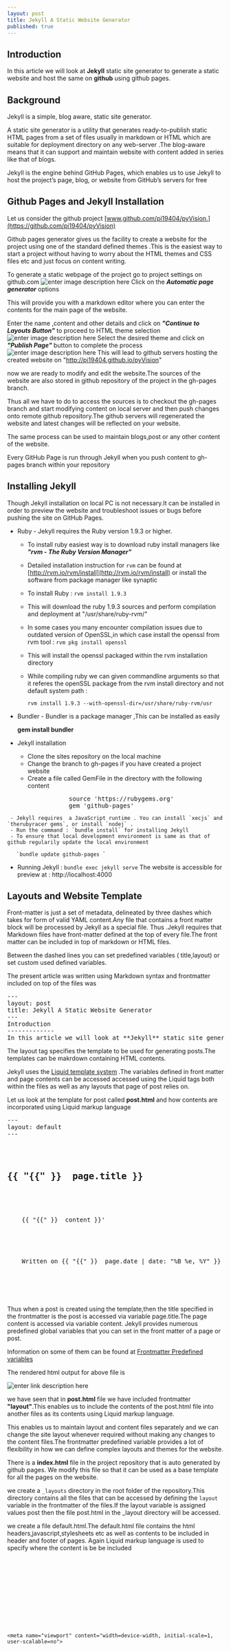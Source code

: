 ```yaml
---
layout: post
title: Jekyll A Static Website Generator
published: true
---
```


Introduction
-------------
In this article we will look at **Jekyll** static site generator to generate a static website and host the same on **github**  using github pages.

Background
-----------
Jekyll is a simple, blog aware, static site generator. 

A static site generator is a utility that generates ready-to-publish static HTML pages  from a set of files usually in markdown or HTML which are suitable for deployment directory on any web-server .The blog-aware means that it can support and maintain website with content added in series like that of blogs.

Jekyll is the engine behind GitHub Pages, which enables us to use Jekyll to host  the project’s page, blog, or website from GitHub’s servers for free

## Github Pages and Jekyll Installation ##
	
Let us consider the github project [www.github.com/pi19404/pyVision.](https://github.com/pi19404/pyVision) 

Github pages generator gives us the facility to create a website for the project using one of the standard defined themes .This is the easiest way to start a project without having to worry about the HTML themes and CSS files etc and just focus on content writing.

To generate a static webpage of the project go to project settings on github.com
![enter image description here](https://googledrive.com/host/0B-pfqaQBbAAtbExWN0Zya3JySzA/ss5.png)
Click on the ***Automatic page generator*** options

This will provide you with a markdown editor where you can enter the contents for the main page of the website.

Enter the name ,content and other details and click on ***"Continue to Layouts Button"*** to proceed to HTML theme selection
![enter image description here](https://googledrive.com/host/0B-pfqaQBbAAtbExWN0Zya3JySzA/ss6.png)
Select the desired theme and click on ***"Publish Page"*** button to complete the process
![enter image description here](https://googledrive.com/host/0B-pfqaQBbAAtbExWN0Zya3JySzA/ss7.png)
This will lead to github servers hosting the created website on "http://pi19404.github.io/pyVision"

now we are ready to modify and edit the website.The sources of the website are also stored in github repository of the  project in the gh-pages branch.

Thus all we have to do to access the sources is to checkout the gh-pages branch and start modifying content on local server and then push changes onto remote github repository.The github servers will regenerated the website and latest changes will be reflected on your website.

The same process can be used to maintain blogs,post or any other content of the website.

Every GitHub Page is run through Jekyll when you push content to gh-pages branch within your repository

## Installing Jekyll ##

Though Jekyll installation on local PC is not necessary.It can be installed in order to preview the website  and troubleshoot issues or bugs before pushing the site on GitHub Pages.

 - Ruby - Jekyll requires the Ruby version 1.9.3 or higher.
     - To install ruby easiest way is to download ruby install managers like ***"rvm - The Ruby Version Manager"***
	 - Detailed installation instruction for `rvm` can be found at [http://rvm.io/rvm/install](http://rvm.io/rvm/install)  or install the software from package manager like synaptic
	 - To install Ruby : `rvm install 1.9.3`
	 - This will download the ruby 1.9.3 sources and perform compilation and deployment  at "/usr/share/ruby-rvm/"
	 - In some cases you many encounter compilation issues due to outdated version of OpenSSL,in which case install the openssl from rvm tool : `rvm pkg install openssl`
	 - This will install the openssl packaged within the rvm installation directory
	 - While compiling ruby we can given commandline arguments so that it referes the openSSL package from the rvm install directory and not default system path :
	    
	    `rvm install 1.9.3 --with-openssl-dir=/usr/share/ruby-rvm/usr` 
 - Bundler - Bundler is a package manager ,This can be installed as easily
 
	 **gem install bundler**
 - Jekyll installation
	 - Clone the sites repository on the local machine
	 - Change the branch to gh-pages if you have created a project website
	 - Create a file called GemFile in the directory with the following content
<pre class="brush : html ">
                 source 'https://rubygems.org'
                 gem 'github-pages'
</pre>

	 - Jekyll requires  a JavaScript runtime . You can install `xecjs` and `therubyracer gems`, or install `nodej` .
	 - Run the command : `bundle install` for installing Jekyll
	 - To ensure that local development environment is same as that of github regularily update the local environment 
	 
	   `bundle update github-pages `
	 
 - Running Jekyll : `bundle exec jekyll serve`
    The website is accessible for preview at : http://localhost:4000


Layouts and Website Template
------------------------------
Front-matter is just a set of metadata, delineated by three dashes which takes for form of valid YAML content.Any file that contains a front matter block will be processed by Jekyll as a special file.
Thus .Jekyll requires that Markdown files have front-matter defined at the top of every file.The front matter can be included in top of markdown or HTML files.

Between the dashed lines you can set predefined variables ( title,layout) or set custom used defined variables.

The present article was written using Markdown syntax and frontmatter included on top of the files was


<pre class="brush : html ">
---
layout: post
title: Jekyll A Static Website Generator
---
Introduction
-------------
In this article we will look at **Jekyll** static site generator to generate a static website and host the same on **github**  using github pages.
</pre>

The layout tag specifies the template to be used for generating posts.The templates can be makrdown containing HTML contents.

Jekyll uses the [Liquid template system](https://github.com/shopify/liquid/wiki/liquid-for-designers) .The variables defined in front matter and page contents can be accessed  accessed using the Liquid tags both within the files as well as any layouts that page of post relies on.

Let us look at the template for post called **post.html** and how contents are incorporated using Liquid markup language
<pre class="brush : html ">
---
layout: default
---
<article class="post">

  <h1>{{ "{{" }}  page.title }}</h1>

  <div class="entry">
    {{ "{{" }}  content }}'
  </div>

  <div class="date">
    Written on {{ "{{" }}  page.date | date: "%B %e, %Y" }}
  </div>


</article>
</pre>

Thus when a post is created using the template,then the title specified in the frontmatter is the post is accessed via variable page.title.The page content is accessed via variable content.
Jekyll provides numerous  predefined global variables that you can set in the front matter of a page or post.

Information on some of them can be found at [Frontmatter Predefined variables](http://jekyllrb.com/docs/frontmatter/#predefined-global-variables)

The rendered html output for above file is 

![enter link description here](https://googledrive.com/host/0B-pfqaQBbAAtbExWN0Zya3JySzA/ss8.png)

we have seen that in **post.html** file we have included frontmatter **"layout"**.This enables us to include the contents of the post.html file into another files as its contents using Liquid markup language.

This enables us to maintain layout and content files separately and we can change the site layout whenever required without making any changes to the content files.The frontmatter predefined variable provides a lot of flexibility in how we can define complex layouts and themes for the website.

There is a **index.html** file in the project repository that is auto generated by github pages.
We modify this file so that it can be used as a base template for all the pages on the website.

we create a `_layouts` directory in the root folder of the repository.This directory contains all the files that can be accessed by defining the `layout` variable in the frontmatter of the files.If the layout variable is assigned values post then the file post.html in the _layout directory will be accessed.

we create a file default.html.The default.html file contains the html headers,javascript,stylesheets etc as well as contents to be included in header and footer of pages. Again Liquid markup language is used to specify where the content is be be included

<pre class="brush : html ">
<html>
  <head>
    <meta charset="utf-8">
    <meta http-equiv="X-UA-Compatible" content="chrome=1">
    <title>pyVision by pi19404</title>

    <link rel="stylesheet" href="/stylesheets/styles.css">
    <link rel="stylesheet" href="/stylesheets/pygment_trac.css">
    <script src="javascripts/scale.fix.js"></script>
    <meta name="viewport" content="width=device-width, initial-scale=1, user-scalable=no">

 
  </head>
  <body>
    <div class="wrapper">
      <header>
         ........ 
      </header>
      <section>
        {{ "{{" }}  content }}  <!-----  contents inserted here --->
      </section>
    </div>
    <footer>
      .......
    </footer>
    
    
  </body>
</html>
</pre>

If the file is markdown file then all its contents are inserted in place of contents tag.If the file is HTML then the declaration inside section tag of class content is inserted in place of contents tag.All the pages of the website including the main page index.html contains frontmatter are designed so that generated contents are inserted within default layout.

## Posting Blog ##
All the blog posts reside in the `_posts` directory.The format of filename is **year-month-day-title.ext**.This will generate the blogs posts in year/month/day directory of static website.
The blog posts can be html or markdown .

Let us create a blog post called 2014-10-03-Jekyll.md

<pre class="brush : html ">
---
layout: post
title: Jekyll A Static Website Generator
---

Introduction
-------------
In this article we will look at **Jekyll** static site generator to generate a static website and host the same on **github**  using github pages.
..........
</pre>

Now we need to provide links to access the blog content from the main page of website.This is done using Jekyll variables and adding the below content in the **index.html** page

<pre class="brush : html ">
---
layout: default
---
<section class="content">
      <section>
        .......
      </section>

<ul class="entries">
  <li> Blog Posts -{{ "{{" }}  site.url }}</li>
  {{ "{{%" }}  for post in site.posts %}}

  <li>
    <a href="{{ "{{"  post.url | remove_first:'/'}}">      
      <h3>{{ "{{" }} post.title }}</h3>
    </a>
  </li>
 
  {{ "{{%" }}  endfor %}}
</ul>

</section>
</pre>

now we launch the website on local machine by executing command 

`bundle exec jekyll serve`

![enter image description here](https://googledrive.com/host/0B-pfqaQBbAAtbExWN0Zya3JySzA/ss9.png)

now we push the repository onto github 

`git push origin gh-pages`

access the webpage and observe the similar output as on local server 

The markdown used is called `GitHub Flavored Markdown`,It is different from standard markdown language.The following like gives the difference and highlights the features of [Github Flavored markdown](https://help.github.com/articles/github-flavored-markdown/) language

now that we have created the html,say we want to use the html content on other sites like codeproject or blogger.we can access the html at _site/posts/2013/10/03/Jekyll.html.

we can copy the relevant sections of html file and with slight modifications make it compatible with other websites.


Code
----
The pyVision repository can be found at `[www.github.com/pi19404/pyvision](www.github.com/pi19404/pyvision)` and website can be seen at [pyvision](http://pi19404.github.io/pyVision/)
All the files used in the preset article can be found in the gh-pages branch of the repository.

The file for the present article can be found at **_posts/2014-10-03-Jekyll.md**
The source files in `gh-pages branch` of the repository files can also be downloaded from  

 - [Download pyVision.rar](http://www.codeproject.com/KB/Articles/826515/pyVision.rar) - 1.5 MB
 - [Download pyVision.zip](http://www.codeproject.com/KB/Articles/826515/pyVision.zip) - 1.6 MB
 - [Alternate link](https://github.com/pi19404/pyVision/releases/download/pyVision/pyVision_ghpages.rar)